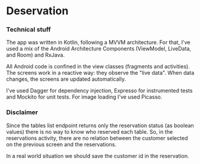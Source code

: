 # Deservation

### Technical stuff

The app was written in Kotlin, following a MVVM architecture. For that, I've used a mix of the Android Architecture Components (ViewModel, LiveData, and Room) and RxJava.

All Android code is confined in the view classes (fragments and activities). The screens work in a reactive way: they observe the "live data". When data changes, the screens are updated automatically.

I've used Dagger for dependency injection, Expresso for instrumented tests and Mockito for unit tests. For image loading I've used Picasso.

### Disclaimer

Since the tables list endpoint returns only the reservation status (as boolean values) there is no way to know who reserved each table. So, in the reservations activity, there are no relation between the customer selected on the previous screen and the reservations.

In a real world situation we should save the customer id in the reservation.
